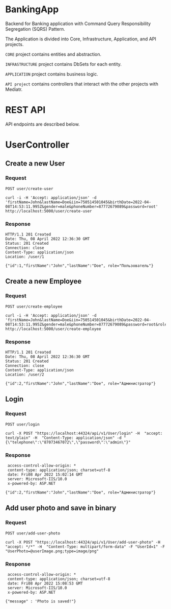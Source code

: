 # BankingApp
Backend for Banking application with Command Query Responsibility Segregation (SQRS) Pattern.

The Application is divided into Core, Infrastructure, Application, and API projects.

`CORE` project contains entities and abstraction.

`INFRASTRUCTURE` project contains DbSets for each entity.

`APPLICATION` project contains business logic.

`API project` contains controllers that interact with the other projects with Mediatr.

# REST API

API endpoints are described below.

# UserController

## Create a new User
### Request
`POST user/create-user`

    curl -i -H 'Accept: application/json' -d 'firstName=John&lastName=Doe&iin=750514501045&birthDate=2022-04-08T14:53:11.995Z&gender=male&phoneNumber=87772679089&password=root' http://localhost:5000/user/create-user

### Response

    HTTP/1.1 201 Created
    Date: Thu, 08 April 2022 12:36:30 GMT
    Status: 201 Created
    Connection: close
    Content-Type: application/json
    Location: /user/1

    {"id":1,"firstName":"John","lastName":"Doe", role="Пользователь"}

## Create a new Employee
### Request
`POST user/create-employee`

    curl -i -H 'Accept: application/json' -d 'firstName=John&lastName=Doe&iin=750514501045&birthDate=2022-04-08T14:53:11.995Z&gender=male&phoneNumber=87772679089&password=root&role=Администратор' http://localhost:5000/user/create-employee

### Response

    HTTP/1.1 201 Created
    Date: Thu, 08 April 2022 12:36:30 GMT
    Status: 201 Created
    Connection: close
    Content-Type: application/json
    Location: /user/2

    {"id":2,"firstName":"John","lastName":"Doe", role="Администратор"}
    
    
## Login
### Request
`POST user/login`

    curl -X POST "https://localhost:44324/api/v1/User/login" -H  "accept: text/plain" -H  "Content-Type: application/json" -d "{\"telephone\":\"87073467072\",\"password\":\"admin\"}"

### Response

     access-control-allow-origin: * 
     content-type: application/json; charset=utf-8 
     date: Fri08 Apr 2022 15:02:14 GMT 
     server: Microsoft-IIS/10.0 
     x-powered-by: ASP.NET 
     
    {"id":2,"firstName":"John","lastName":"Doe", role="Администратор"}
    
    
## Add user photo and save in binary
### Request
`POST user/add-user-photo`

    curl -X POST "https://localhost:44324/api/v1/User/add-user-photo" -H  "accept: */*" -H  "Content-Type: multipart/form-data" -F "UserId=1" -F "UserPhoto=@userImage.png;type=image/png"

### Response

     access-control-allow-origin: * 
     content-type: application/json; charset=utf-8 
     date: Fri08 Apr 2022 15:08:53 GMT 
     server: Microsoft-IIS/10.0 
     x-powered-by: ASP.NET 
     
    {"message" : 'Photo is saved!"}

